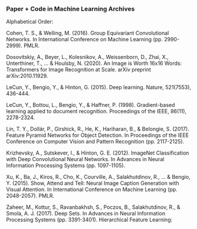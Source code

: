 ### Paper + Code in Machine Learning Archives

Alphabetical Order:

Cohen, T. S., & Welling, M. (2016). Group Equivariant Convolutional Networks. In International Conference on Machine Learning (pp. 2990-2999). PMLR.

Dosovitskiy, A., Beyer, L., Kolesnikov, A., Weissenborn, D., Zhai, X., Unterthiner, T., ... & Houlsby, N. (2020). An Image is Worth 16x16 Words: Transformers for Image Recognition at Scale. arXiv preprint arXiv:2010.11929.

LeCun, Y., Bengio, Y., & Hinton, G. (2015). Deep learning. Nature, 521(7553), 436-444.

LeCun, Y., Bottou, L., Bengio, Y., & Haffner, P. (1998). Gradient-based learning applied to document recognition. Proceedings of the IEEE, 86(11), 2278-2324.

Lin, T. Y., Dollár, P., Girshick, R., He, K., Hariharan, B., & Belongie, S. (2017). Feature Pyramid Networks for Object Detection. In Proceedings of the IEEE Conference on Computer Vision and Pattern Recognition (pp. 2117-2125).

Krizhevsky, A., Sutskever, I., & Hinton, G. E. (2012). ImageNet Classification with Deep Convolutional Neural Networks. In Advances in Neural Information Processing Systems (pp. 1097-1105).

Xu, K., Ba, J., Kiros, R., Cho, K., Courville, A., Salakhutdinov, R., ... & Bengio, Y. (2015). Show, Attend and Tell: Neural Image Caption Generation with Visual Attention. In International Conference on Machine Learning (pp. 2048-2057). PMLR.

Zaheer, M., Kottur, S., Ravanbakhsh, S., Poczos, B., Salakhutdinov, R., & Smola, A. J. (2017). Deep Sets. In Advances in Neural Information Processing Systems (pp. 3391-3401).
Hierarchical Feature Learning:




